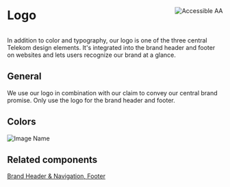<div style="display: inline-flex; align-items: center; justify-content: space-between; width: 100%;">
    <h1>Logo</h1>
    <img src="assets/aa.png" alt="Accessible AA" />
</div>

In addition to color and typography, our logo is one of the three central Telekom design elements. It's integrated into the brand header and footer on websites and lets users recognize our brand at a glance.

## General

We use our logo in combination with our claim to convey our central brand promise.
Only use the logo for the brand header and footer.

## Colors

![Image Name](assets/3_components/logo/Farben-EN.png)

## Related components

[Brand Header & Navigation, ](?path=/usage/components-brand-header-navigation--standard)
[Footer](?path=/usage/components-footer--standard)
